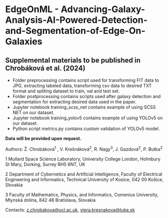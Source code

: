 # EdgeOnML - Advancing-Galaxy-Analysis-AI-Powered-Detection-and-Segmentation-of-Edge-On-Galaxies

## Supplemental materials to be published in Chrobáková et al. (2024)

- Folder preprocessing contains script used for transforming FIT data to JPG, extracting labeled data, transforming csv data to desired TXT format and spliting dataset to train, val and test set.
- Folder postprocessing contains scripts used after galaxy detection and segmentation for extracting desired data used in the paper.
- Jupyter notebook training_scss_net contains example of using SCSS NET on our dataset.
- Jupyter notebook training_yolov5 contains example of using YOLOv5 on our dataset.
- Python script metrics.py contains custom validation of YOLOv5 model.

**Data will be provided upon request.**


Authors: Ž. Chrobáková<sup>1</sup> , V. Krešnáková<sup>2</sup>, R. Nagy<sup>3</sup>, J. Gazdová<sup>2</sup>, P. Butka<sup>2</sup>

1  Mullard Space Science Laboratory, University College London, Holmbury St Mary, Dorking, Surrey RH5 6NT, UK

2 Department of Cybernetics and Artificial Intelligence, Faculty of Electrical Engineering and Informatics, Technical University of
Kosice, 042 00 Košice, Slovakia

3 Faculty of Mathematics, Physics, and Informatics, Comenius University, Mlynská dolina, 842 48 Bratislava, Slovakia

Contacts: <z.chrobakova@ucl.ac.uk>, <viera.kresnakova@tuke.sk>
